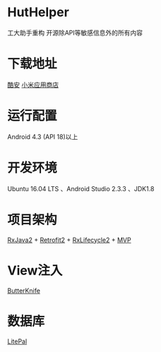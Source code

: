 # HutHelper
工大助手重构
开源除API等敏感信息外的所有内容

# 下载地址
[酷安](https://www.coolapk.com/apk/cn.nicolite.huthelper) [小米应用商店](http://app.mi.com/details?id=cn.nicolite.huthelper&ref=search)

# 运行配置
Android 4.3 (API 18)以上  

# 开发环境
Ubuntu 16.04 LTS 、Android Studio 2.3.3 、JDK1.8

# 项目架构
[RxJava2](https://github.com/ReactiveX/RxJava) + [Retrofit2](http://square.github.io/retrofit/) + [RxLifecycle2](https://github.com/trello/RxLifecycle) + [MVP](https://github.com/RuffianZhong/Rx-Mvp)

# View注入
[ButterKnife](http://jakewharton.github.io/butterknife/)  

# 数据库
[LitePal](https://github.com/LitePalFramework/LitePal)